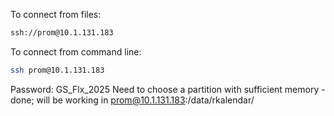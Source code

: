 To connect from files:
```bash
ssh://prom@10.1.131.183
```

To connect from command line:
```bash
ssh prom@10.1.131.183
```

Password: GS_Flx_2025
Need to choose a partition with sufficient memory - done; will be working in prom@10.1.131.183:/data/rkalendar/

